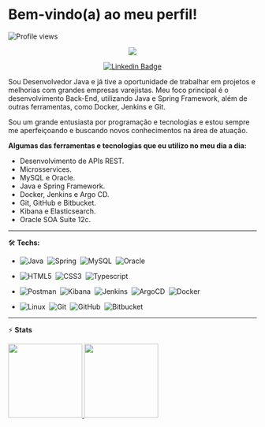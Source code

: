 <h1 align="left">Bem-vindo(a) ao meu perfil!</h1>

<!-- Profile Views -->
<p align="left"> <img src="https://komarev.com/ghpvc/?username=xGuiilherme&color=blue" alt="Profile views" /> </p>

<!-- Typing SVG by DenverCoder1 - https://github.com/DenverCoder1/readme-typing-svg -->
<p align="center">
  <a href="https://github.com/xGuiilherme/readme-typing-svg"><img src="https://readme-typing-svg.herokuapp.com/?lines=Back-end%20developer;Experienced%20Java+%20and%20MySQL;1%2B%20years%20of%20coding%20experience;Always%20learning%20new%20things!!&font=Fira%20Code&center=true&width=440&height=45&color=f75c7e&vCenter=true&size=22"></a>
</p>

<div align="center">
  
[![Linkedin Badge](https://img.shields.io/badge/-@guilhermehm-DC143C?style=flat-square&labelColor=0000CD&logo=linkedin&logoColor=white&link=https://linkedin.com/in/guilhermeh-)](https://linkedin.com/in/guilhermehm)
  
</div>

Sou Desenvolvedor Java e já tive a oportunidade de trabalhar em projetos e melhorias com grandes empresas varejistas. Meu foco principal é o desenvolvimento Back-End, utilizando Java e Spring Framework, além de outras ferramentas, como Docker, Jenkins e Git.

Sou um grande entusiasta por programação e tecnologias e estou sempre me aperfeiçoando e buscando novos conhecimentos na área de atuação.

**Algumas das ferramentas e tecnologias que eu utilizo no meu dia a dia:**

- Desenvolvimento de APIs REST.
- Microsservices.
- MySQL e Oracle.
- Java e Spring Framework.
- Docker, Jenkins e Argo CD.
- Git, GitHub e Bitbucket.
- Kibana e Elasticsearch.
- Oracle SOA Suite 12c.
<hr>

🛠️ **Techs:**

- ![Java](https://img.shields.io/badge/-Java-05122A?style=flat&logo=buy-me-a-coffee&logoColor=FF8C00)&nbsp;
![Spring](https://img.shields.io/badge/-Spring-05122A?style=flat&logo=Spring&logoColor=gren&color=05122A)&nbsp;
![MySQL](https://img.shields.io/badge/-MySQL-05122A?style=flat&logo=MySQL&logoColor=01FCEF&color=05122A)&nbsp;
![Oracle](https://img.shields.io/badge/-Oracle-05122A?style=flat&logo=Oracle&logoColor=DF0101&color=05122A)&nbsp;

- ![HTML5](https://img.shields.io/badge/-HTML5-05122A?style=flat&logo=HTML5&logoColor=blue&color=05122A)&nbsp;
![CSS3](https://img.shields.io/badge/-CSS3-05122A?style=flat&logo=css3&logoColor=blue&color=05122A)&nbsp;
![Typescript](https://img.shields.io/badge/-TypeScript-05122A?style=flat&logo=TypeScript&logoColor=blue&color=05122A)&nbsp;

- ![Postman](https://img.shields.io/badge/-Postman-05122A?style=flat&logo=Postman&logoColor=orange&color=05122A)&nbsp;
![Kibana](https://img.shields.io/badge/-Kibana-05122A?style=flat&logo=Kibana&logoColor=04B486&color=05122A)&nbsp;
![Jenkins](https://img.shields.io/badge/-Jenkins-05122A?style=flat&logo=Jenkins&logoColor=orange&color=05122A)&nbsp;
![ArgoCD](https://img.shields.io/badge/-ArgoCD-05122A?style=flat&logo=Argo&logoColor=orange&color=05122A)&nbsp;
![Docker](https://img.shields.io/badge/-Docker-05122A?style=flat&logo=Docker&logoColor=blue&color=05122A)&nbsp;

- ![Linux](https://img.shields.io/badge/-Linux-05122A?style=flat&logo=Linux&logoColor=yellow&color=05122A)&nbsp;
![Git](https://img.shields.io/badge/-Git-05122A?style=flat&logo=git&logoColor=orange&color=05122A)&nbsp;
![GitHub](https://img.shields.io/badge/-GitHub-05122A?style=flat&logo=github&logoColor=white&color=05122A)&nbsp;
![Bitbucket](https://img.shields.io/badge/-Bitbucket-05122A?style=flat&logo=Bitbucket&logoColor=blue&color=05122A)&nbsp;

---

⚡ **Stats**

<div>
  <a href="https://github.com/xguiilherme/github-readme-stats">
  <img height="150" src="https://github-readme-stats.zohan.tech/api?username=xguiilherme&show_icons=true&theme=radical" />
  <img height="150" src="https://github-readme-stats.zohan.tech/api/top-langs/?username=xguiilherme&theme=radical&layout=compact" />
</div>
